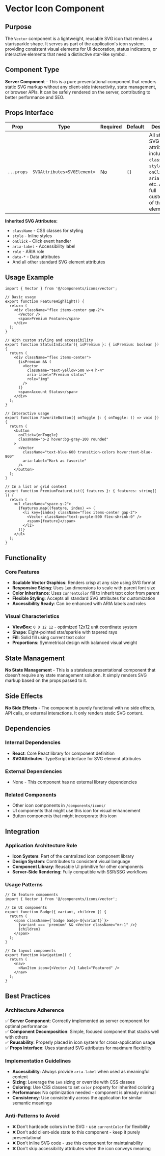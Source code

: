# Vector Icon Component

## Purpose

The `Vector` component is a lightweight, reusable SVG icon that renders a star/sparkle shape. It serves as part of the application's icon system, providing consistent visual elements for UI decoration, status indicators, or interactive elements that need a distinctive star-like symbol.

## Component Type

**Server Component** - This is a pure presentational component that renders static SVG markup without any client-side interactivity, state management, or browser APIs. It can be safely rendered on the server, contributing to better performance and SEO.

## Props Interface

| Prop | Type | Required | Default | Description |
|------|------|----------|---------|-------------|
| `...props` | `SVGAttributes<SVGElement>` | No | `{}` | All standard SVG attributes including `className`, `style`, `onClick`, `aria-label`, etc. Allows full customization of the SVG element. |

**Inherited SVG Attributes:**
- `className` - CSS classes for styling
- `style` - Inline styles
- `onClick` - Click event handler
- `aria-label` - Accessibility label
- `role` - ARIA role
- `data-*` - Data attributes
- And all other standard SVG element attributes

## Usage Example

```tsx
import { Vector } from '@/components/icons/vector';

// Basic usage
export function FeatureHighlight() {
  return (
    <div className="flex items-center gap-2">
      <Vector />
      <span>Premium Feature</span>
    </div>
  );
}

// With custom styling and accessibility
export function StatusIndicator({ isPremium }: { isPremium: boolean }) {
  return (
    <div className="flex items-center">
      {isPremium && (
        <Vector 
          className="text-yellow-500 w-4 h-4" 
          aria-label="Premium status"
          role="img"
        />
      )}
      <span>Account Status</span>
    </div>
  );
}

// Interactive usage
export function FavoriteButton({ onToggle }: { onToggle: () => void }) {
  return (
    <button 
      onClick={onToggle}
      className="p-2 hover:bg-gray-100 rounded"
    >
      <Vector 
        className="text-blue-600 transition-colors hover:text-blue-800"
        aria-label="Mark as favorite"
      />
    </button>
  );
}

// In a list or grid context
export function PremiumFeatureList({ features }: { features: string[] }) {
  return (
    <ul className="space-y-2">
      {features.map((feature, index) => (
        <li key={index} className="flex items-center gap-2">
          <Vector className="text-purple-500 flex-shrink-0" />
          <span>{feature}</span>
        </li>
      ))}
    </ul>
  );
}
```

## Functionality

### Core Features
- **Scalable Vector Graphics**: Renders crisp at any size using SVG format
- **Responsive Sizing**: Uses `1em` dimensions to scale with parent font size
- **Color Inheritance**: Uses `currentColor` fill to inherit text color from parent
- **Flexible Styling**: Accepts all standard SVG attributes for customization
- **Accessibility Ready**: Can be enhanced with ARIA labels and roles

### Visual Characteristics
- **ViewBox**: `0 0 12 12` - optimized 12x12 unit coordinate system
- **Shape**: Eight-pointed star/sparkle with tapered rays
- **Fill**: Solid fill using current text color
- **Proportions**: Symmetrical design with balanced visual weight

## State Management

**No State Management** - This is a stateless presentational component that doesn't require any state management solution. It simply renders SVG markup based on the props passed to it.

## Side Effects

**No Side Effects** - The component is purely functional with no side effects, API calls, or external interactions. It only renders static SVG content.

## Dependencies

### Internal Dependencies
- **React**: Core React library for component definition
- **SVGAttributes**: TypeScript interface for SVG element attributes

### External Dependencies
- None - This component has no external library dependencies

### Related Components
- Other icon components in `/components/icons/`
- UI components that might use this icon for visual enhancement
- Button components that might incorporate this icon

## Integration

### Application Architecture Role
- **Icon System**: Part of the centralized icon component library
- **Design System**: Contributes to consistent visual language
- **Component Library**: Reusable UI primitive for other components
- **Server-Side Rendering**: Fully compatible with SSR/SSG workflows

### Usage Patterns
```tsx
// In feature components
import { Vector } from '@/components/icons/vector';

// In UI components
export function Badge({ variant, children }) {
  return (
    <span className={`badge badge-${variant}`}>
      {variant === 'premium' && <Vector className="mr-1" />}
      {children}
    </span>
  );
}

// In layout components
export function Navigation() {
  return (
    <nav>
      <NavItem icon={<Vector />} label="Featured" />
    </nav>
  );
}
```

## Best Practices

### Architecture Adherence
✅ **Server Component**: Correctly implemented as server component for optimal performance  
✅ **Component Decomposition**: Simple, focused component that stacks well with others  
✅ **Reusability**: Properly placed in icon system for cross-application usage  
✅ **Props Interface**: Uses standard SVG attributes for maximum flexibility  

### Implementation Guidelines
- **Accessibility**: Always provide `aria-label` when used as meaningful content
- **Sizing**: Leverage the `1em` sizing or override with CSS classes
- **Coloring**: Use CSS classes to set `color` property for inherited coloring
- **Performance**: No optimization needed - component is already minimal
- **Consistency**: Use consistently across the application for similar semantic meanings

### Anti-Patterns to Avoid
- ❌ Don't hardcode colors in the SVG - use `currentColor` for flexibility
- ❌ Don't add client-side state to this component - keep it purely presentational  
- ❌ Don't inline SVG code - use this component for maintainability
- ❌ Don't skip accessibility attributes when the icon conveys meaning